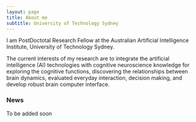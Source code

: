 ```yaml
---
layout: page
title: About me
subtitle: University of Technology Sydney
---
```


I am PostDoctotal Research Fellow at the Australian Artificial Intelligence Institute, University of Technology Sydney.

The current interests of my research are to integrate the artificial intelligence (Al) technologies with cognitive neuroscience knowledge for exploring the cognitive functions, discovering the relationships between brain dynamics, evaluated everyday interaction, decision making, and develop robust brain computer interface.

### News

To be added soon
